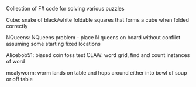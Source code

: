 Collection of F# code for solving various puzzles


Cube:  snake of black/white foldable squares that forms a cube when folded correctly

NQueens:  NQueens problem - place N queens on board without conflict assuming some starting fixed locations

Alicebob51: biased coin toss test
CLAW: word grid, find and count instances of word

mealyworm: worm lands on table and hops around either into bowl of soup or off table
